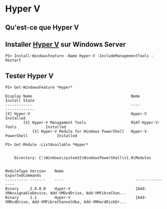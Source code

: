 # Hyper V 

## Qu'est-ce que Hyper V


## Installer [Hyper V](https://docs.microsoft.com/en-us/windows-server/virtualization/hyper-v/get-started/install-the-hyper-v-role-on-windows-server) sur Windows Server

```
PS> Install-WindowsFeature -Name Hyper-V -IncludeManagementTools -Restart
```


## Tester Hyper V

```
PS> Get-WindowsFeature *Hyper*

Display Name                                            Name                       Install State
------------                                            ----                       -------------
[X] Hyper-V                                             Hyper-V                        Installed
        [X] Hyper-V Management Tools                    RSAT-Hyper-V-Tools             Installed
            [X] Hyper-V Module for Windows PowerShell   Hyper-V-PowerShell             Installed
```


```
PS> Get-Module -ListAvailable *Hyper*


    Directory: C:\Windows\system32\WindowsPowerShell\v1.0\Modules


ModuleType Version    Name                                ExportedCommands
---------- -------    ----                                ----------------
Binary     2.0.0.0    Hyper-V                             {Add-VMAssignableDevice, Add-VMDvdDrive, Add-VMFibreChan...
Binary     1.1        Hyper-V                             {Add-VMDvdDrive, Add-VMFibreChannelHba, Add-VMHardDiskDr...

```
